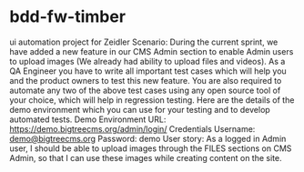 # bdd-fw-timber
ui automation project for Zeidler 
Scenario:
During the current sprint, we have added a new feature in our CMS Admin section to enable Admin users to upload images (We already had ability to upload files and videos).
As a QA Engineer you have to write all important test cases which will help you and the product owners to test this new feature. You are also required to automate any two of the above test cases using any open source tool of your choice, which will help in regression testing.
Here are the details of the demo environment which you can use for your testing and to develop automated tests.
Demo Environment URL:
https://demo.bigtreecms.org/admin/login/
Credentials
Username: demo@bigtreecms.org
Password: demo
User story:
As a logged in Admin user, I should be able to upload images through the FILES sections on CMS Admin, so that I can use these images while creating content on the site.
